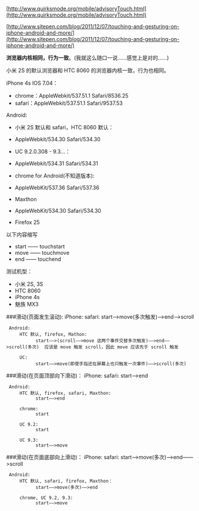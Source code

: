 [http://www.quirksmode.org/mobile/advisoryTouch.html](http://www.quirksmode.org/mobile/advisoryTouch.html)

[http://www.sitepen.com/blog/2011/12/07/touching-and-gesturing-on-iphone-android-and-more/](http://www.sitepen.com/blog/2011/12/07/touching-and-gesturing-on-iphone-android-and-more/)


**浏览器内核相同，行为一致**。(我就这么随口一说……感觉上是对的……)

小米 2S 的默认浏览器和 HTC 8060 的浏览器内核一致，行为也相同。

iPhone 4s IOS 7.04：

- chrome：AppleWebkit/537.51.1  Safari/8536.25
- safari：AppleWebkit/537.51.1  Safari/9537.53

Android:

- 小米 2S 默认和 safari，HTC 8060 默认：

 - AppleWebkit/534.30 Safari/534.30

- UC 9.2.0.308 - 9.3...：

 - AppleWebkit/534.31  Safari/534.31

- chrome for Android(不知道版本): 

 - AppleWebKit/537.36 Safari/537.36

- Maxthon
 - AppleWebKit/534.30 Safari/534.30

- Firefox 25

以下内容缩写

- start —— touchstart
- move —— touchmove
- end —— touchend

测试机型：
- 小米 2S, 3S
- HTC 8060
- iPhone 4s
- 魅族 MX3

###滑动(页面发生滚动):
     iPhone:
          safari:
               start——>move(多次触发)——>end——>scroll

	 Android:
	     HTC 默认, firefox, Mathon:
	           start——>(scroll——>move 这两个事件交替多次触发)——>end——>scroll(多次)  应该是 move 触发 scroll，因此 move 应该先于 scroll 触发
	
	     UC:
	           start——>move(即使手指还在屏幕上也只触发一次事件)——>scroll(多次)

###滑动(在页面顶部向下滑动)：
     iPhone:
          safari:
               start——>end

	 Android:
	     HTC 默认, firefox, safari, Maxthon:
	           start——>end
	          
	     chrome:
	           start
	      
	     UC 9.2:
	           start
	
	     UC 9.3:
	           start——>move

###滑动(在页面底部向上滑动)：
     iPhone:
          safari:
               start——>move(多次)——>end——>scroll
              
	 Android:
	     HTC 默认, safari, firefox, Maxthon：
	           start——>move(多次)——>end
	
	     chrome, UC 9.2, 9.3:
	           start——>move
